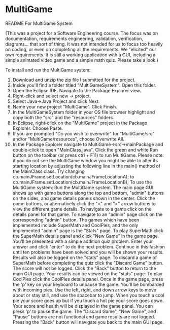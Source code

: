 # MultiGame

README For MultiGame System

(This was a project for a Software Engineering course.  The focus was on documentation, requirements engineering,
validation, verification, diagrams... that sort of thing.  It was not intended for us to focus too heavily on coding,
or even on completing all the requirements.  We "elicited" our own requirements.  It is still a working application
with a GUI, including a simple animated video game and a simple math quiz.  Please take a look.)

To install and run the MultiGame system:
1) Download and unzip the zip file I submitted for the project.
2) Inside you'll find a folder titled "MultiGameSystem".  Open this folder.
3) Open the Eclipse IDE.  Navigate to the Package Explorer view.
4) Right-click and select new → project.
5) Select Java→Java Project and click Next.
6) Name your new project "MultiGame".  Click Finish.
7) In the MultiGameSystem folder in your OS file browser highlight and copy both the "src" and the "resources" folders.
8) In Eclipse, right-click on the "MultiGame" project in the Package Explorer.  Choose Paste.
9) If you are prompted "Do you wish to overwrite" for "MultiGame/src" and/or "MultiGame/resources", choose Overwrite All.
10) In the Package Explorer navigate to MultiGame→src→mainPackage and double-click to open "MainClass.java".  Click the green 
and white Run button on the toolbar (or press ctrl + F11) to run MultiGame.
Please note: if you do not see the MultiGame window you might be able to alter its starting location by adjusting the following
line in the main() method of the MainClass class.  Try changing 
        cb.mainJFrame.setLocation(cb.mainJFrameLocationA);
to
        cb.mainJFrame.setLocation(cb.mainJFrameLocationB);
To use the MultiGame system:
Run the MultiGame system.  The main page GUI shows up with game buttons along the top and bottom, "admin" buttons on the sides, 
and game details panels shown in the center.  Click the game buttons, or alternatively click the "<" and ">" arrow buttons to 
view the different game details.  To navigate to a game click on the details panel for that game.  To navigate to an "admin" 
page click on the corresponding "admin" button.
The games which have been implemented include SuperMath and CoolPies, and the only implemented "admin" page is the "Stats" page.
To play SuperMath click the SuperMath details panel and click "New Game" in the game page.  You'll be presented with a simple 
addition quiz problem.  Enter your answer and click "enter" to do the next problem.  Continue in this fashion until ten problems 
have been solved and you will be shown your results.  Results will also be logged on the "stats" page.  To discard a game of 
SuperMath before completing the quiz click the "Discard Game" button.  The score will not be logged.  Click the "Back" button 
to return to the main GUI page.  Your results can be viewed on the "stats" page.
To play CoolPies click the CoolPies details panel.  Once in the game page, press the 'p' key on your keyboard to unpause the game.  You'll be bombarded with incoming pies.  Use the left, right, and down arrow keys to move about or stay still, and use the spacebar to jump.  When you touch a cool pie your score goes up but if you touch a hot pie your score goes down.  Your score and health will be displayed in the game panel.  You can press 'p' to pause the game.  The "Discard Game", "New Game", and "Pause" buttons are not functional and game results are not logged.  Pressing the "Back" button will navigate you back to the main GUI page.

